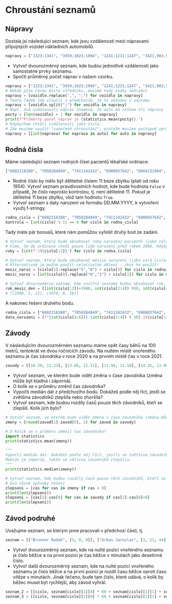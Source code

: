 # Chroustání seznamů

## Nápravy

Dostala jsi následující seznam, kde jsou vzdálenosti mezi nápravami přípojných vozidel nákladních automobilů.

```py
napravy = ["1323;1341", "3459;1023;1094", "1241;1231;1247", "3421,983,956,954", "3981"]
```

* Vytvoř dvourozměrný seznam, kde budou jednotlivé vzdálenosti jako samostatné prvky seznamu.
* Spočti průměrný počet náprav v našem vzorku.

```py
napravy = ["1323;1341", "3459;1023;1094", "1241;1231;1247", "3421,983,956,954", "3981"]
# Někdo píše čárku místo středníku, musíme tedy znaky nahradit
napravy = [vozidlo.replace(",", ";") for vozidlo in napravy]
# Tento řádek jde sloučit z předchozím, je to ukázáno v záznamu
napravy = [vozidlo.split(";") for vozidlo in napravy]
# Např. dvě vzdálenosti náprav znamená, že auto má celkem tři nápravy - proto je tam + 1 :-)
pocty = [len(vozidlo) + 1 for vozidlo in napravy]
print(f"Průměrný počet náprav je {statistics.mean(pocty)}.")
# Kdybychom chtěli vzdálenosti jako čísla.
# Zde musíme využít "zanořené chroustání", protože musíme postupně zpracovat všechny prvky vnitřního seznamu
napravy = [[int(naprava) for naprava in auto] for auto in napravy]
```

## Rodná čísla

Máme následující seznam rodných čísel pacientů lékařské ordinace:

```py
["6802218280", "7058284849", "7411242432", "6908037642", "6604232404", "7904017748", "9154056219", "9462207975", "8712123974"]
```

* Rodné číslo by mělo být dělitelné číslem 11 beze zbytku (platí od roku 1954). Vytvoř seznam pravdivostních hodnot, kde bude hodnota `False` v případě, že číslo neprošlo kontrolou, tj. není dělitelné 11. Pokud je dělitelné 11 beze zbytku, vlož tam hodnotu `True`.
* Vytvoř seznam s daty narození ve formátu DD.MM.YYYY, k vytvoření využij f-stringy.

```py
rodna_cisla = ["6802218280", "7058284849", "7411242432", "6908037642", "6604232404", "7904017748", "9154056219", "9462207975", "8712123974"]
kontrola = [int(cislo) % 11 == 0 for cislo in rodna_cisla]
```

Tady máte pár bonusů, které nám pomůžou vyřešit druhý bod ze zadání.

```py
# Vytvoř seznam, který bude obsahovat roky narození pacientů (jako celá čísla).
# Víme, že do ordinace chodí pouze lidé narození před rokem 2000. Kdybychom to nevěděli, museli bychom řešit, zda na začátek dát 19 nebo 20
roky = [int(f'19{cislo[:2]}') for cislo in rodna_cisla]

# Vytvoř seznam, který bude obsahovat měsíce narození (jako celá čísla). U můžu jdou čísla měsíce od 1, u žen od 51.
# Alternativně je možné použít celočíselné dělení - zkus ho použít!
mesic_naroz = [cislo[2].replace("5","0") + cislo[3] for cislo in rodna_cisla]
mesic_naroz = [int(cislo[0].replace("6","1") + cislo[1]) for cislo in mesic_naroz]

# Vytvoř dvourozměrný seznam, kde vnitřní seznamy budou obsahovat rok, měsíc a den narození jednotlivých pacientů.
rok_mesic_den = [[int(cislo[:2])+1900, int(cislo[2:4]) %50, int(cislo[4:6])] for cislo in rodna_cisla]
# [[1968, 5, 21], [1970, 8, 28]]
```

A nakonec řešení druhého bodu.

```py
rodna_cisla = ["6802218280", "7058284849", "7411242432", "6908037642", "6604232404", "7904017748", "9154056219", "9462207975", "8712123974"]
data_narozeni = [f"{int(cislo[4:6])}.{int(cislo[2:4]) % 50}.19{cislo[:2]}" for cislo in rodna_cisla] 
```

## Závody

V následujícím dvourozměrném seznamu máme opět časy běhů na 100 metrů, tentokrát ve dvou ročnících závodu. Na nultém místě vnořeného seznamu je čas závodníka v roce 2020 a na prvním místě čas v roce 2021.

```py
zavody = [[10.39, 11.23], [13.86, 12.31], [11.94, 11.18], [14.35, 13.98], [12.64, 15.48], [11.24, 10.95], [13.37, 12.39]]
```

* Vytvoř seznam, ve kterém bude vidět změna v čase závodníka (změna může být kladná i záporná).
* O kolik se v průměru změnil čas závodníka?
* Vypočti medián dat z předchozího bodu. Dokážeš podle něj říct, jestli se zvětšina závodníků zlepšíla nebo zhoršila?
* Vytvoř seznam, kde budou rozdíly časů pouze těch závodníků, kteří se zlepšili. Kolik jich bylo?

```py
# Vytvoř seznam, ve kterém bude vidět změna v čase závodníka (změna může být kladná i záporná).
zmeny = [round(zavod[1]-zavod[0], 2) for zavod in zavody]

# O kolik se v průměru změnil čas závodníka?
import statistics
print(statistics.mean(zmeny))

"""
Vypočti medián dat. Dokážeš podle něj říct, jestli se zvětšina závodníků zlepšíla nebo zhoršila?
Medián je záporný, takže se většina závodníků zlepšila.
"""
print(statistics.median(zmeny))

# Vytvoř seznam, kde budou rozdíly časů pouze těch závodníků, kteří se zlepšili. Kolik jich bylo?
# Dva různé způsoby řešení
zlepseni = [cas for cas in zmeny if cas < 0]
print(len(zlepseni))
zlepseni = [cas[1]-cas[0] for cas in zavody if cas[1]-cas[0]<0]
print(len(zlepseni))
```

## Závod podruhé

Uvažujme seznam, se kterým jsme pracovali v předchozí části, tj.

```py
seznam = [["Brunner Radek", [3, 0, 9]], ["Urban Jaroslav", [3, 11, 44]], ["Andrle Jakub", [3, 12, 21]], ["Fiala Stanislav", [3, 13, 31]]]
```

- Vytvoř dvourozměrný seznam, kde na nulté pozici vnořeného seznamu je číslo běžce a na první pozici je čas běžce v minutách jako desetinné číslo.
- Vytvoř další dvourozměrný seznam, kde na nulté pozici vnořeného seznamu je číslo běžce a na první pozici je rozdíl času běžce oproti času vítěze v minutách. Jinak řečeno, bude tam číslo, které udává, o kolik by běžec musel být rychlejší, aby závod vyhrál.

```py
seznam_2 = [[cislo, seznam[cislo][1][0] * 60 + seznam[cislo][1][1] + seznam[cislo][1][2] / 60] for cislo in cisla]
seznam_3 = [[cislo, seznam[cislo][1][0] * 60 + seznam[cislo][1][1] + seznam[cislo][1][2] / 60 - cas_viteze] for cislo in cisla]      
```